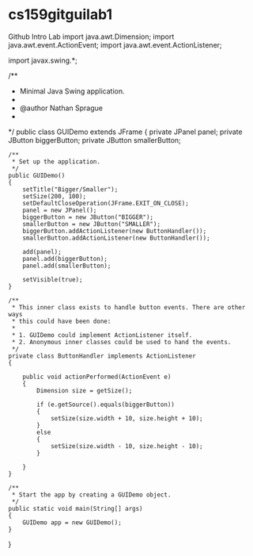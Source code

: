 # cs159gitguilab1
Github Intro Lab
import java.awt.Dimension;
import java.awt.event.ActionEvent;
import java.awt.event.ActionListener;

import javax.swing.*;

/**
 * Minimal Java Swing application.
 * 
 * @author Nathan Sprague
 * 
 */
public class GUIDemo extends JFrame
{
    private JPanel panel;
    private JButton biggerButton;
    private JButton smallerButton;

    /**
     * Set up the application.
     */
    public GUIDemo()
    {
        setTitle("Bigger/Smaller");
        setSize(200, 100);
        setDefaultCloseOperation(JFrame.EXIT_ON_CLOSE);
        panel = new JPanel();
        biggerButton = new JButton("BIGGER");
        smallerButton = new JButton("SMALLER");
        biggerButton.addActionListener(new ButtonHandler());
        smallerButton.addActionListener(new ButtonHandler());

        add(panel);
        panel.add(biggerButton);
        panel.add(smallerButton);

        setVisible(true);
    }

    /**
     * This inner class exists to handle button events. There are other ways
     * this could have been done:
     * 
     * 1. GUIDemo could implement ActionListener itself. 
     * 2. Anonymous inner classes could be used to hand the events.
     */
    private class ButtonHandler implements ActionListener
    {

        public void actionPerformed(ActionEvent e)
        {
            Dimension size = getSize();

            if (e.getSource().equals(biggerButton))
            {
                setSize(size.width + 10, size.height + 10);
            }
            else
            {
                setSize(size.width - 10, size.height - 10);
            }

        }
    }

    /**
     * Start the app by creating a GUIDemo object.
     */
    public static void main(String[] args)
    {
        GUIDemo app = new GUIDemo();
    }
}
